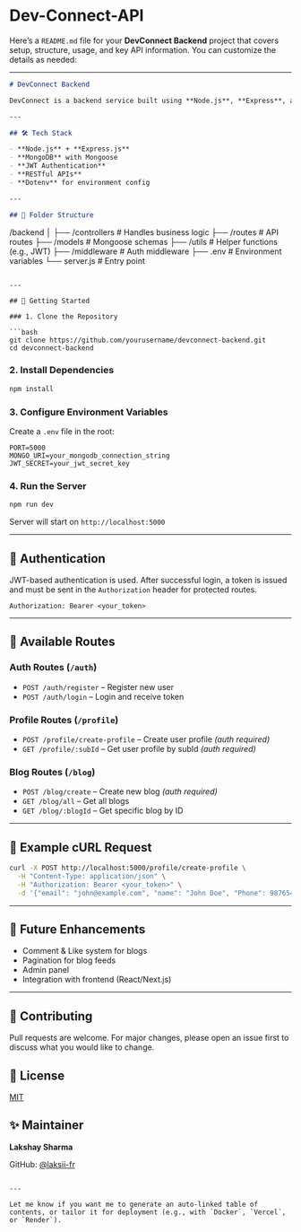 # Dev-Connect-API

Here’s a `README.md` file for your **DevConnect Backend** project that covers setup, structure, usage, and key API information. You can customize the details as needed:

---

```markdown
# DevConnect Backend

DevConnect is a backend service built using **Node.js**, **Express**, and **MongoDB**. It provides APIs for user authentication, profile management, and blogging functionality for the DevConnect platform — a place for developers to connect, share, and grow.

---

## 🛠️ Tech Stack

- **Node.js** + **Express.js**
- **MongoDB** with Mongoose
- **JWT Authentication**
- **RESTful APIs**
- **Dotenv** for environment config

---

## 📁 Folder Structure

```

/backend
│
├── /controllers      # Handles business logic
├── /routes           # API routes
├── /models           # Mongoose schemas
├── /utils            # Helper functions (e.g., JWT)
├── /middleware       # Auth middleware
├── .env              # Environment variables
└── server.js         # Entry point

````

---

## 🚀 Getting Started

### 1. Clone the Repository

```bash
git clone https://github.com/yourusername/devconnect-backend.git
cd devconnect-backend
````

### 2. Install Dependencies

```bash
npm install
```

### 3. Configure Environment Variables

Create a `.env` file in the root:

```
PORT=5000
MONGO_URI=your_mongodb_connection_string
JWT_SECRET=your_jwt_secret_key
```

### 4. Run the Server

```bash
npm run dev
```

Server will start on `http://localhost:5000`

---

## 🔐 Authentication

JWT-based authentication is used. After successful login, a token is issued and must be sent in the `Authorization` header for protected routes.

```
Authorization: Bearer <your_token>
```

---

## 📌 Available Routes

### Auth Routes (`/auth`)

* `POST /auth/register` – Register new user
* `POST /auth/login` – Login and receive token

### Profile Routes (`/profile`)

* `POST /profile/create-profile` – Create user profile *(auth required)*
* `GET /profile/:subId` – Get user profile by subId *(auth required)*

### Blog Routes (`/blog`)

* `POST /blog/create` – Create new blog *(auth required)*
* `GET /blog/all` – Get all blogs
* `GET /blog/:blogId` – Get specific blog by ID

---

## 🧪 Example cURL Request

```bash
curl -X POST http://localhost:5000/profile/create-profile \
  -H "Content-Type: application/json" \
  -H "Authorization: Bearer <your_token>" \
  -d '{"email": "john@example.com", "name": "John Doe", "Phone": 9876543210}'
```

---

## 🧩 Future Enhancements

* Comment & Like system for blogs
* Pagination for blog feeds
* Admin panel
* Integration with frontend (React/Next.js)

---

## 🙌 Contributing

Pull requests are welcome. For major changes, please open an issue first to discuss what you would like to change.


## 📄 License

[MIT](LICENSE)

## ✨ Maintainer

**Lakshay Sharma**

GitHub: [@laksii-fr](https://github.com/laksii-fr)

```

---

Let me know if you want me to generate an auto-linked table of contents, or tailor it for deployment (e.g., with `Docker`, `Vercel`, or `Render`).
```
